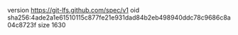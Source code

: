 version https://git-lfs.github.com/spec/v1
oid sha256:4ade2a1e61510115c877fe21e931dad84b2eb498940ddc78c9686c8a04c8723f
size 1630
